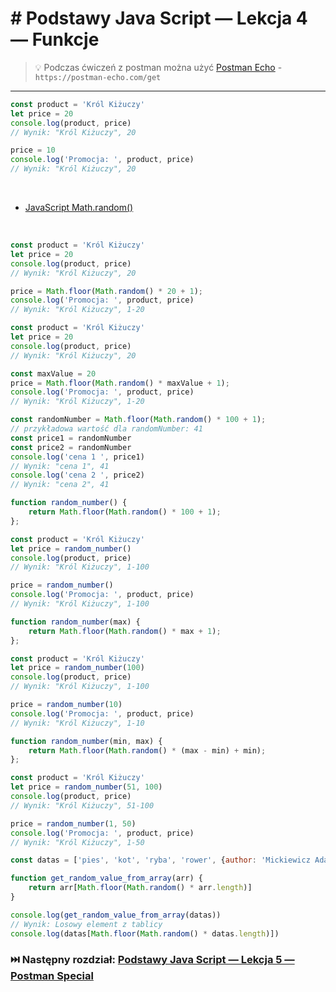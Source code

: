 # # Podstawy Java Script — Lekcja 4 — Funkcje

> 💡 Podczas ćwiczeń z postman można użyć [Postman Echo](https://learning.postman.com/docs/developer/echo-api/) -
```https://postman-echo.com/get```

****

```jsx
const product = 'Król Kiżuczy'
let price = 20
console.log(product, price)
// Wynik: "Król Kiżuczy", 20

price = 10
console.log('Promocja: ', product, price)
// Wynik: "Król Kiżuczy", 20
```

<br>

* [JavaScript Math.random()](https://www.w3schools.com/js/js_random.asp)

<br>

```jsx
const product = 'Król Kiżuczy'
let price = 20
console.log(product, price)
// Wynik: "Król Kiżuczy", 20

price = Math.floor(Math.random() * 20 + 1);
console.log('Promocja: ', product, price)
// Wynik: "Król Kiżuczy", 1-20
```

```jsx
const product = 'Król Kiżuczy'
let price = 20
console.log(product, price)
// Wynik: "Król Kiżuczy", 20

const maxValue = 20
price = Math.floor(Math.random() * maxValue + 1);
console.log('Promocja: ', product, price)
// Wynik: "Król Kiżuczy", 1-20
```

```jsx
const randomNumber = Math.floor(Math.random() * 100 + 1);
// przykładowa wartość dla randomNumber: 41
const price1 = randomNumber
const price2 = randomNumber
console.log('cena 1 ', price1)
// Wynik: "cena 1", 41
console.log('cena 2 ', price2)
// Wynik: "cena 2", 41
```

```jsx
function random_number() {
    return Math.floor(Math.random() * 100 + 1);
};

const product = 'Król Kiżuczy'
let price = random_number()
console.log(product, price)
// Wynik: "Król Kiżuczy", 1-100

price = random_number()
console.log('Promocja: ', product, price)
// Wynik: "Król Kiżuczy", 1-100
```

```jsx
function random_number(max) {
    return Math.floor(Math.random() * max + 1);
};

const product = 'Król Kiżuczy'
let price = random_number(100)
console.log(product, price)
// Wynik: "Król Kiżuczy", 1-100

price = random_number(10)
console.log('Promocja: ', product, price)
// Wynik: "Król Kiżuczy", 1-10
```

```jsx
function random_number(min, max) {
    return Math.floor(Math.random() * (max - min) + min);
};

const product = 'Król Kiżuczy'
let price = random_number(51, 100)
console.log(product, price)
// Wynik: "Król Kiżuczy", 51-100

price = random_number(1, 50)
console.log('Promocja: ', product, price)
// Wynik: "Król Kiżuczy", 1-50
```

```jsx
const datas = ['pies', 'kot', 'ryba', 'rower', {author: 'Mickiewicz Adam', title: 'Pan Tadeusz'}]

function get_random_value_from_array(arr) {
    return arr[Math.floor(Math.random() * arr.length)]
}

console.log(get_random_value_from_array(datas))
// Wynik: Losowy element z tablicy
console.log(datas[Math.floor(Math.random() * datas.length)])
```

### ⏭️ Następny rozdział: [Podstawy Java Script — Lekcja 5 — Postman Special](lesson5-postman-special.md)